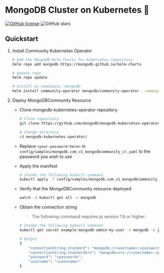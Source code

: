 # MongoDB Cluster on Kubernetes 🍃
[![GitHub license](https://img.shields.io/github/license/vickyphang/ha-mongo-cluster)](https://github.com/vickyphang/ha-mongo-cluster/blob/main/LICENSE)
![GitHub stars](https://img.shields.io/github/stars/vickyphang/ha-mongo-cluster)

## Quickstart
1. Install Community Kubernetes Operator
    ```bash
    # Add the MongoDB Helm Charts for Kubernetes repository
    helm repo add mongodb https://mongodb.github.io/helm-charts

    # Update repo
    helm repo update

    # Install on namespace 'mongodb'
    helm install community-operator mongodb/community-operator --namespace mongodb --create-namespace
    ```
2. Deploy MongoDBCommunity Resource
    - Clone mongodb-kubernetes-operator repostiory
        ```bash
        # Clone repostiory
        git clone https://github.com/mongodb/mongodb-kubernetes-operator.git

        # Change directory
        cd mongodb-kubernetes-operator/
        ```

    - Replace `<your-password-here>` in `config/samples/mongodb.com_v1_mongodbcommunity_cr.yaml` to the password you wish to use

    - Apply the manifest
        ```bash
        # Invoke the following kubectl command
        kubectl apply -f config/samples/mongodb.com_v1_mongodbcommunity_cr.yaml --namespace mongodb
        ```
    
    - Verify that the MongoDBCommunity resource deployed
        ```bash
        watch -d kubectl get all -n mongodb
        ```

    - Obtain the connection string
        > The following command requires jq version 1.6 or higher.
        ```bash
        # Invoke the following kubectl command
        kubectl get secret example-mongodb-admin-my-user -n mongodb -o json | jq -r '.data | with_entries(.value |= @base64d)'

        # Output
        {
            "connectionString.standard": "mongodb://<username>:<password>@example-mongodb-0.example-mongodb-svc.mongodb.svc.cluster.local:27017,example-mongodb-1.example-mongodb-svc.mongodb.svc.cluster.local:27017,example-mongodb-2.example-mongodb-svc.mongodb.svc.cluster.local:27017/admin?ssl=true",
            "connectionString.standardSrv": "mongodb+srv://<username>:<password>@example-mongodb-svc.mongodb.svc.cluster.local/admin?ssl=true",
            "password": "<password>",
            "username": "<username>"
        }
        ```
        